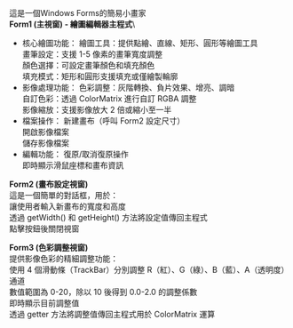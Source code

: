 這是一個Windows Forms的簡易小畫家\
**Form1 (主視窗) - 繪圖編輯器主程式**\
+ 核心繪圖功能：
繪圖工具：提供點繪、直線、矩形、圓形等繪圖工具\
畫筆設定：支援 1-5 像素的畫筆寬度調整\
顏色選擇：可設定畫筆顏色和填充顏色\
填充模式：矩形和圓形支援填充或僅繪製輪廓
+ 影像處理功能：
色彩調整：灰階轉換、負片效果、增亮、調暗\
自訂色彩：透過 ColorMatrix 進行自訂 RGBA 調整\
影像縮放：支援影像放大 2 倍或縮小至一半
+ 檔案操作：
新建畫布（呼叫 Form2 設定尺寸）\
開啟影像檔案\
儲存影像檔案
+ 編輯功能：
復原/取消復原操作\
即時顯示滑鼠座標和畫布資訊

**Form2 (畫布設定視窗)**\
這是一個簡單的對話框，用於：\
讓使用者輸入新畫布的寬度和高度\
透過 getWidth() 和 getHeight() 方法將設定值傳回主程式\
點擊按鈕後關閉視窗

**Form3 (色彩調整視窗)**\
提供影像色彩的精細調整功能：\
使用 4 個滑動條（TrackBar）分別調整 R（紅）、G（綠）、B（藍）、A（透明度） 通道\
數值範圍為 0-20，除以 10 後得到 0.0-2.0 的調整係數\
即時顯示目前調整值\
透過 getter 方法將調整值傳回主程式用於 ColorMatrix 運算
